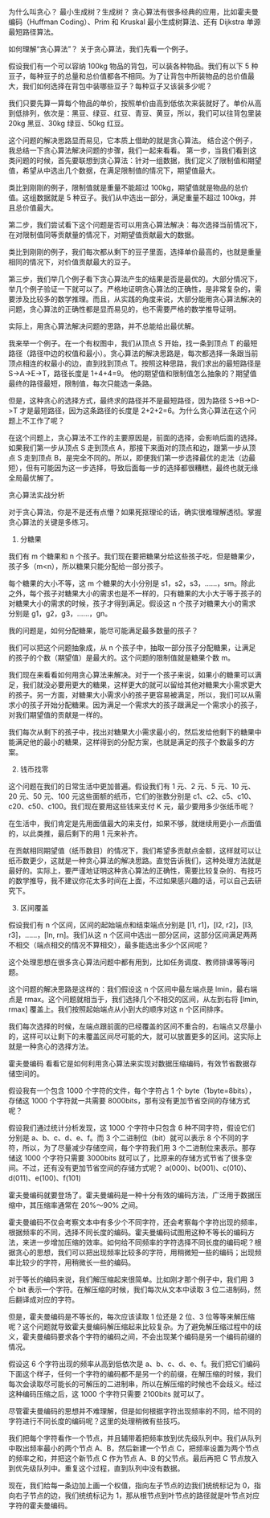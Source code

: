 为什么叫贪心？
最小生成树？生成树？
贪心算法有很多经典的应用，比如霍夫曼编码（Huffman Coding）、Prim 和 Kruskal 最小生成树算法、还有 Dijkstra 单源最短路径算法。

如何理解“贪心算法”？
关于贪心算法，我们先看一个例子。

假设我们有一个可以容纳 100kg 物品的背包，可以装各种物品。我们有以下 5 种豆子，每种豆子的总量和总价值都各不相同。为了让背包中所装物品的总价值最大，我们如何选择在背包中装哪些豆子？每种豆子又该装多少呢？


我们只要先算一算每个物品的单价，按照单价由高到低依次来装就好了。单价从高到低排列，依次是：黑豆、绿豆、红豆、青豆、黄豆，所以，我们可以往背包里装 20kg 黑豆、30kg 绿豆、50kg 红豆。

这个问题的解决思路显而易见，它本质上借助的就是贪心算法。
结合这个例子，我总结一下贪心算法解决问题的步骤，我们一起来看看。
第一步，当我们看到这类问题的时候，首先要联想到贪心算法：针对一组数据，我们定义了限制值和期望值，希望从中选出几个数据，在满足限制值的情况下，期望值最大。

类比到刚刚的例子，限制值就是重量不能超过 100kg，期望值就是物品的总价值。这组数据就是 5 种豆子。我们从中选出一部分，满足重量不超过 100kg，并且总价值最大。

第二步，我们尝试看下这个问题是否可以用贪心算法解决：每次选择当前情况下，在对限制值同等贡献量的情况下，对期望值贡献最大的数据。

类比到刚刚的例子，我们每次都从剩下的豆子里面，选择单价最高的，也就是重量相同的情况下，对价值贡献最大的豆子。

第三步，我们举几个例子看下贪心算法产生的结果是否是最优的。大部分情况下，举几个例子验证一下就可以了。严格地证明贪心算法的正确性，是非常复杂的，需要涉及比较多的数学推理。而且，从实践的角度来说，大部分能用贪心算法解决的问题，贪心算法的正确性都是显而易见的，也不需要严格的数学推导证明。

实际上，用贪心算法解决问题的思路，并不总能给出最优解。

我来举一个例子。在一个有权图中，我们从顶点 S 开始，找一条到顶点 T 的最短路径（路径中边的权值和最小）。贪心算法的解决思路是，每次都选择一条跟当前顶点相连的权最小的边，直到找到顶点 T。按照这种思路，我们求出的最短路径是 S->A->E->T，路径长度是 1+4+4=9。
他的期望值和限制值怎么抽象的？期望值最终的路径最短，限制值，每次只能选一条路。


但是，这种贪心的选择方式，最终求的路径并不是最短路径，因为路径 S->B->D->T 才是最短路径，因为这条路径的长度是 2+2+2=6。为什么贪心算法在这个问题上不工作了呢？

在这个问题上，贪心算法不工作的主要原因是，前面的选择，会影响后面的选择。如果我们第一步从顶点 S 走到顶点 A，那接下来面对的顶点和边，跟第一步从顶点 S 走到顶点 B，是完全不同的。所以，即便我们第一步选择最优的走法（边最短），但有可能因为这一步选择，导致后面每一步的选择都很糟糕，最终也就无缘全局最优解了。

贪心算法实战分析

对于贪心算法，你是不是还有点懵？如果死抠理论的话，确实很难理解透彻。掌握贪心算法的关键是多练习。

1. 分糖果

我们有 m 个糖果和 n 个孩子。我们现在要把糖果分给这些孩子吃，但是糖果少，孩子多（m<n），所以糖果只能分配给一部分孩子。

每个糖果的大小不等，这 m 个糖果的大小分别是 s1，s2，s3，……，sm。除此之外，每个孩子对糖果大小的需求也是不一样的，只有糖果的大小大于等于孩子的对糖果大小的需求的时候，孩子才得到满足。假设这 n 个孩子对糖果大小的需求分别是 g1，g2，g3，……，gn。

我的问题是，如何分配糖果，能尽可能满足最多数量的孩子？

我们可以把这个问题抽象成，从 n 个孩子中，抽取一部分孩子分配糖果，让满足的孩子的个数（期望值）是最大的。这个问题的限制值就是糖果个数 m。

我们现在来看看如何用贪心算法来解决。对于一个孩子来说，如果小的糖果可以满足，我们就没必要用更大的糖果，这样更大的就可以留给其他对糖果大小需求更大的孩子。另一方面，对糖果大小需求小的孩子更容易被满足，所以，我们可以从需求小的孩子开始分配糖果。因为满足一个需求大的孩子跟满足一个需求小的孩子，对我们期望值的贡献是一样的。

我们每次从剩下的孩子中，找出对糖果大小需求最小的，然后发给他剩下的糖果中能满足他的最小的糖果，这样得到的分配方案，也就是满足的孩子个数最多的方案。

2. 钱币找零

这个问题在我们的日常生活中更加普遍。假设我们有 1 元、2 元、5 元、10 元、20 元、50 元、100 元这些面额的纸币，它们的张数分别是 c1、c2、c5、c10、c20、c50、c100。我们现在要用这些钱来支付 K 元，最少要用多少张纸币呢？

在生活中，我们肯定是先用面值最大的来支付，如果不够，就继续用更小一点面值的，以此类推，最后剩下的用 1 元来补齐。

在贡献相同期望值（纸币数目）的情况下，我们希望多贡献点金额，这样就可以让纸币数更少，这就是一种贪心算法的解决思路。直觉告诉我们，这种处理方法就是最好的。实际上，要严谨地证明这种贪心算法的正确性，需要比较复杂的、有技巧的数学推导，我不建议你花太多时间在上面，不过如果感兴趣的话，可以自己去研究下。

3. 区间覆盖

假设我们有 n 个区间，区间的起始端点和结束端点分别是 [l1, r1]，[l2, r2]，[l3, r3]，……，[ln, rn]。我们从这 n 个区间中选出一部分区间，这部分区间满足两两不相交（端点相交的情况不算相交），最多能选出多少个区间呢？


这个处理思想在很多贪心算法问题中都有用到，比如任务调度、教师排课等等问题。

这个问题的解决思路是这样的：我们假设这 n 个区间中最左端点是 lmin，最右端点是 rmax。这个问题就相当于，我们选择几个不相交的区间，从左到右将 [lmin, rmax] 覆盖上。我们按照起始端点从小到大的顺序对这 n 个区间排序。

我们每次选择的时候，左端点跟前面的已经覆盖的区间不重合的，右端点又尽量小的，这样可以让剩下的未覆盖区间尽可能的大，就可以放置更多的区间。这实际上就是一种贪心的选择方法。


霍夫曼编码
看看它是如何利用贪心算法来实现对数据压缩编码，有效节省数据存储空间的。

假设我有一个包含 1000 个字符的文件，每个字符占 1 个 byte（1byte=8bits），存储这 1000 个字符就一共需要 8000bits，那有没有更加节省空间的存储方式呢？

假设我们通过统计分析发现，这 1000 个字符中只包含 6 种不同字符，假设它们分别是 a、b、c、d、e、f。而 3 个二进制位（bit）就可以表示 8 个不同的字符，所以，为了尽量减少存储空间，每个字符我们用 3 个二进制位来表示。那存储这 1000 个字符只需要 3000bits 就可以了，比原来的存储方式节省了很多空间。不过，还有没有更加节省空间的存储方式呢？
a(000)、b(001)、c(010)、d(011)、e(100)、f(101)

霍夫曼编码就要登场了。霍夫曼编码是一种十分有效的编码方法，广泛用于数据压缩中，其压缩率通常在 20%～90% 之间。

霍夫曼编码不仅会考察文本中有多少个不同字符，还会考察每个字符出现的频率，根据频率的不同，选择不同长度的编码。霍夫曼编码试图用这种不等长的编码方法，来进一步增加压缩的效率。如何给不同频率的字符选择不同长度的编码呢？根据贪心的思想，我们可以把出现频率比较多的字符，用稍微短一些的编码；出现频率比较少的字符，用稍微长一些的编码。

对于等长的编码来说，我们解压缩起来很简单。比如刚才那个例子中，我们用 3 个 bit 表示一个字符。在解压缩的时候，我们每次从文本中读取 3 位二进制码，然后翻译成对应的字符。

但是，霍夫曼编码是不等长的，每次应该读取 1 位还是 2 位、3 位等等来解压缩呢？这个问题就导致霍夫曼编码解压缩起来比较复杂。为了避免解压缩过程中的歧义，霍夫曼编码要求各个字符的编码之间，不会出现某个编码是另一个编码前缀的情况。

假设这 6 个字符出现的频率从高到低依次是 a、b、c、d、e、f。我们把它们编码下面这个样子，任何一个字符的编码都不是另一个的前缀，在解压缩的时候，我们每次会读取尽可能长的可解压的二进制串，所以在解压缩的时候也不会歧义。经过这种编码压缩之后，这 1000 个字符只需要 2100bits 就可以了。

尽管霍夫曼编码的思想并不难理解，但是如何根据字符出现频率的不同，给不同的字符进行不同长度的编码呢？这里的处理稍微有些技巧。

我们把每个字符看作一个节点，并且辅带着把频率放到优先级队列中。我们从队列中取出频率最小的两个节点 A、B，然后新建一个节点 C，把频率设置为两个节点的频率之和，并把这个新节点 C 作为节点 A、B 的父节点。最后再把 C 节点放入到优先级队列中。重复这个过程，直到队列中没有数据。


现在，我们给每一条边加上画一个权值，指向左子节点的边我们统统标记为 0，指向右子节点的边，我们统统标记为 1，那从根节点到叶节点的路径就是叶节点对应字符的霍夫曼编码。


